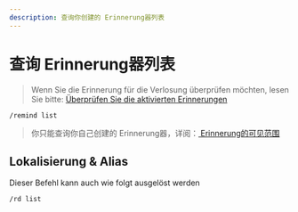 ```yaml
---
description: 查询你创建的 Erinnerung器列表
---
```


# 查询 Erinnerung器列表

> Wenn Sie die Erinnerung für die Verlosung überprüfen möchten, lesen Sie bitte: [Überprüfen Sie die aktivierten Erinnerungen](../roll/remind.md)

```
/remind list
```

> 你只能查询你自己创建的 Erinnerung器，详阅：[ Erinnerung的可见范围](overview.md#ti-xing-de-ke-jian-fan-wei)

## Lokalisierung & Alias

Dieser Befehl kann auch wie folgt ausgelöst werden

```
/rd list
```
